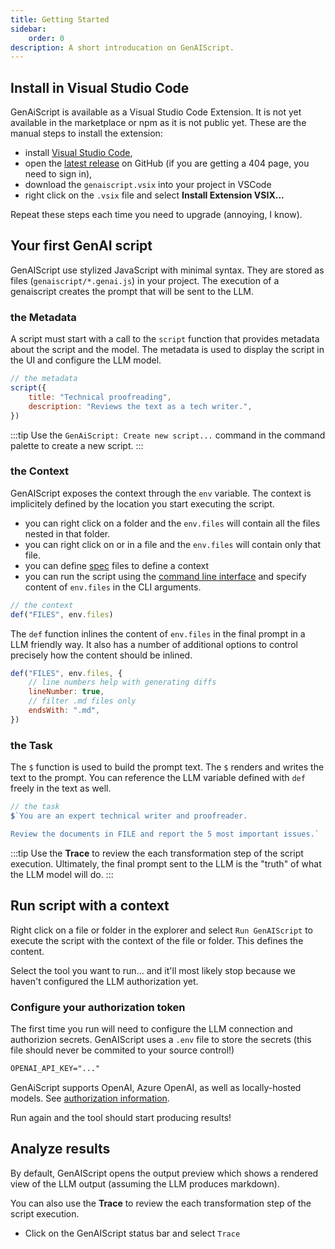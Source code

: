 ```yaml
---
title: Getting Started
sidebar:
    order: 0
description: A short introducation on GenAIScript.
---
```


## Install in Visual Studio Code

GenAiScript is available as a Visual Studio Code Extension. It is not yet available in the marketplace or npm as it is not public yet. These are the manual steps to install the extension:

-   install [Visual Studio Code](https://code.visualstudio.com/Download),
-   open the [latest release](https://github.com/microsoft/genaiscript/releases/latest/) on GitHub (if you are getting a 404 page, you need to sign in),
-   download the `genaiscript.vsix` into your project in VSCode
-   right click on the `.vsix` file and select **Install Extension VSIX...**

Repeat these steps each time you need to upgrade (annoying, I know).

## Your first GenAI script

GenAIScript use stylized JavaScript with minimal syntax. They are stored as files (`genaiscript/*.genai.js`) in your project. The execution of a genaiscript creates the prompt that will be sent to the LLM.

### the Metadata

A script must start with a call to the `script` function that provides metadata about the script
and the model. The metadata is used to display the script in the UI and configure the LLM model.

```js
// the metadata
script({
    title: "Technical proofreading",
    description: "Reviews the text as a tech writer.",
})
```

:::tip
Use the `GenAiScript: Create new script...` command in the command palette to create a new script.
:::

### the Context

GenAIScript exposes the context through the `env` variable. The context is implicitely defined by the location you start executing the script.

-   you can right click on a folder and the `env.files` will contain all the files nested in that folder.
-   you can right click on or in a file and the `env.files` will contain only that file.
-   you can define [spec](/genaisrc/reference/spec) files to define a context
-   you can run the script using the [command line interface](/genaisrc/reference/cli) and specify content of `env.files` in the CLI arguments.

```js
// the context
def("FILES", env.files)
```

The `def` function inlines the content of `env.files` in the final prompt in a LLM friendly way. It also has a number of additional options to control precisely how the content should be inlined.

```js
def("FILES", env.files, {
    // line numbers help with generating diffs
    lineNumber: true,
    // filter .md files only
    endsWith: ".md",
})
```

### the Task

The `$` function is used to build the prompt text. The `$` renders and writes the text to the prompt. You can reference the LLM variable defined with `def` freely in the text as well.

```js
// the task
$`You are an expert technical writer and proofreader.

Review the documents in FILE and report the 5 most important issues.`
```

:::tip
Use the **Trace** to review the each transformation step of the script execution. Ultimately,
the final prompt sent to the LLM is the "truth" of what the LLM model will do.
:::

## Run script with a context

Right click on a file or folder in the explorer and select `Run GenAIScript` to execute the script with the context of the file or folder. This defines the content.

Select the tool you want to run... and it'll most likely stop because we haven't configured the LLM authorization yet.

### Configure your authorization token

The first time you run will need to configure the LLM connection and authorizion secrets. GenAIScript uses a `.env` file to store the secrets (this file should never be commited to your source control!)

```txt
OPENAI_API_KEY="..."
```

GenAiScript supports OpenAI, Azure OpenAI, as well as locally-hosted models. See [authorization information](/genaiscript/reference/token).

Run again and the tool should start producing results!

## Analyze results

By default, GenAIScript opens the output preview which shows a rendered view of the LLM output (assuming the LLM produces markdown).

You can also use the **Trace** to review the each transformation step of the script execution.

-   Click on the GenAIScript status bar and select `Trace`
